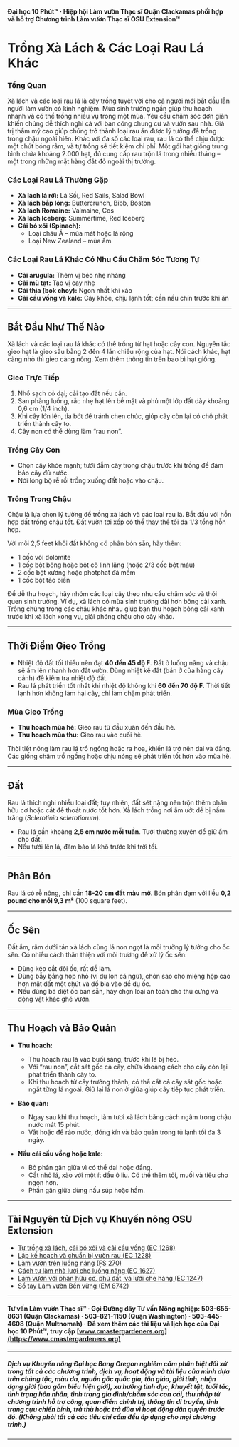 #### Đại học 10 Phút™ · Hiệp hội Làm vườn Thạc sĩ Quận Clackamas phối hợp và hỗ trợ Chương trình Làm vườn Thạc sĩ OSU Extension™

# Trồng Xà Lách & Các Loại Rau Lá Khác

### Tổng Quan

Xà lách và các loại rau lá là cây trồng tuyệt vời cho cả người mới bắt đầu lẫn người làm vườn có kinh nghiệm. Mùa sinh trưởng ngắn giúp thu hoạch nhanh và có thể trồng nhiều vụ trong một mùa. Yêu cầu chăm sóc đơn giản khiến chúng dễ thích nghi cả với ban công chung cư và vườn sau nhà. Giá trị thẩm mỹ cao giúp chúng trở thành loại rau ăn được lý tưởng để trồng trong chậu ngoài hiên. Khác với đa số các loại rau, rau lá có thể chịu được một chút bóng râm, và tự trồng sẽ tiết kiệm chi phí. Một gói hạt giống trung bình chứa khoảng 2.000 hạt, đủ cung cấp rau trộn lá trong nhiều tháng – một trong những mặt hàng đắt đỏ ngoài thị trường.

### Các Loại Rau Lá Thường Gặp

- **Xà lách lá rời:** Lá Sồi, Red Sails, Salad Bowl
- **Xà lách bắp lỏng:** Buttercrunch, Bibb, Boston
- **Xà lách Romaine:** Valmaine, Cos
- **Xà lách Iceberg:** Summertime, Red Iceberg
- **Cải bó xôi (Spinach):**
  - Loại châu Á – mùa mát hoặc lá rộng
  - Loại New Zealand – mùa ấm

### Các Loại Rau Lá Khác Có Nhu Cầu Chăm Sóc Tương Tự

- **Cải arugula:** Thêm vị béo nhẹ nhàng
- **Cải mù tạt:** Tạo vị cay nhẹ
- **Cải thìa (bok choy):** Ngon nhất khi xào
- **Cải cầu vồng và kale:** Cây khỏe, chịu lạnh tốt; cần nấu chín trước khi ăn

---

## Bắt Đầu Như Thế Nào

Xà lách và các loại rau lá khác có thể trồng từ hạt hoặc cây con. Nguyên tắc gieo hạt là gieo sâu bằng 2 đến 4 lần chiều rộng của hạt. Nói cách khác, hạt càng nhỏ thì gieo càng nông. Xem thêm thông tin trên bao bì hạt giống.

### Gieo Trực Tiếp

1. Nhổ sạch cỏ dại; cải tạo đất nếu cần.
2. San phẳng luống, rắc nhẹ hạt lên bề mặt và phủ một lớp đất dày khoảng 0,6 cm (1/4 inch).
3. Khi cây lớn lên, tỉa bớt để tránh chen chúc, giúp cây còn lại có chỗ phát triển thành cây to.
4. Cây non có thể dùng làm “rau non”.

### Trồng Cây Con

- Chọn cây khỏe mạnh; tưới đẫm cây trong chậu trước khi trồng để đảm bảo cây đủ nước.
- Nới lỏng bộ rễ rồi trồng xuống đất hoặc vào chậu.

### Trồng Trong Chậu

Chậu là lựa chọn lý tưởng để trồng xà lách và các loại rau lá. Bắt đầu với hỗn hợp đất trồng chậu tốt. Đất vườn tơi xốp có thể thay thế tối đa 1/3 tổng hỗn hợp.

Với mỗi 2,5 feet khối đất không có phân bón sẵn, hãy thêm:

- 1 cốc vôi dolomite
- 1 cốc bột bông hoặc bột cỏ linh lăng (hoặc 2/3 cốc bột máu)
- 2 cốc bột xương hoặc photphat đá mềm
- 1 cốc bột tảo biển

Để dễ thu hoạch, hãy nhóm các loại cây theo nhu cầu chăm sóc và thói quen sinh trưởng. Ví dụ, xà lách có mùa sinh trưởng dài hơn bông cải xanh. Trồng chúng trong các chậu khác nhau giúp bạn thu hoạch bông cải xanh trước khi xà lách xong vụ, giải phóng chậu cho cây khác.

---

## Thời Điểm Gieo Trồng

- Nhiệt độ đất tối thiểu nên đạt **40 đến 45 độ F**. Đất ở luống nâng và chậu sẽ ấm lên nhanh hơn đất vườn. Dùng nhiệt kế đất (bán ở cửa hàng cây cảnh) để kiểm tra nhiệt độ đất.
- Rau lá phát triển tốt nhất khi nhiệt độ không khí **60 đến 70 độ F**. Thời tiết lạnh hơn không làm hại cây, chỉ làm chậm phát triển.

### Mùa Gieo Trồng

- **Thu hoạch mùa hè:** Gieo rau từ đầu xuân đến đầu hè.
- **Thu hoạch mùa thu:** Gieo rau vào cuối hè.

Thời tiết nóng làm rau lá trổ ngồng hoặc ra hoa, khiến lá trở nên dai và đắng. Các giống chậm trổ ngồng hoặc chịu nóng sẽ phát triển tốt hơn vào mùa hè.

---

## Đất

Rau lá thích nghi nhiều loại đất; tuy nhiên, đất sét nặng nên trộn thêm phân hữu cơ hoặc cát để thoát nước tốt hơn. Xà lách trồng nơi ẩm ướt dễ bị nấm trắng (*Sclerotinia sclerotiorum*).

- Rau lá cần khoảng **2,5 cm nước mỗi tuần**. Tưới thường xuyên để giữ ẩm cho đất.
- Nếu tưới lên lá, đảm bảo lá khô trước khi trời tối.

---

## Phân Bón

Rau lá có rễ nông, chỉ cần **18-20 cm đất màu mỡ**. Bón phân đạm với liều **0,2 pound cho mỗi 9,3 m²** (100 square feet).

---

## Ốc Sên

Đất ẩm, râm dưới tán xà lách cùng lá non ngọt là môi trường lý tưởng cho ốc sên. Có nhiều cách thân thiện với môi trường để xử lý ốc sên:

- Dùng kéo cắt đôi ốc, rất dễ làm.
- Dùng bẫy bằng hộp nhỏ (ví dụ lon cá ngừ), chôn sao cho miệng hộp cao hơn mặt đất một chút và đổ bia vào để dụ ốc.
- Nếu dùng bả diệt ốc bán sẵn, hãy chọn loại an toàn cho thú cưng và động vật khác ghé vườn.

---

## Thu Hoạch và Bảo Quản

- **Thu hoạch:**
  - Thu hoạch rau lá vào buổi sáng, trước khi lá bị héo.
  - Với “rau non”, cắt sát gốc cả cây, chừa khoảng cách cho cây còn lại phát triển thành cây to.
  - Khi thu hoạch từ cây trưởng thành, có thể cắt cả cây sát gốc hoặc ngắt từng lá ngoài. Giữ lại lá non ở giữa giúp cây tiếp tục phát triển.

- **Bảo quản:**
  - Ngay sau khi thu hoạch, làm tươi xà lách bằng cách ngâm trong chậu nước mát 15 phút.
  - Vắt hoặc để ráo nước, đóng kín và bảo quản trong tủ lạnh tối đa 3 ngày.

- **Nấu cải cầu vồng hoặc kale:**
  - Bỏ phần gân giữa vì có thể dai hoặc đắng.
  - Cắt nhỏ lá, xào với một ít dầu ô liu. Có thể thêm tỏi, muối và tiêu cho ngon hơn.
  - Phần gân giữa dùng nấu súp hoặc hầm.

---

## Tài Nguyên từ Dịch vụ Khuyến nông OSU Extension

- [Tự trồng xà lách, cải bó xôi và cải cầu vồng (EC 1268)](https://catalog.extension.oregonstate.edu/)
- [Lập kế hoạch và chuẩn bị vườn rau (EC 1228)](https://catalog.extension.oregonstate.edu/)
- [Làm vườn trên luống nâng (FS 270)](https://catalog.extension.oregonstate.edu/)
- [Cách tự làm nhà lưới cho luống nâng (EC 1627)](https://catalog.extension.oregonstate.edu/)
- [Làm vườn với phân hữu cơ, phủ đất, và lưới che hàng (EC 1247)](https://catalog.extension.oregonstate.edu/)
- [Sổ tay Làm vườn Bền vững (EM 8742)](https://catalog.extension.oregonstate.edu/)

---

#### Tư vấn Làm vườn Thạc sĩ™ · Gọi Đường dây Tư vấn Nông nghiệp: 503-655-8631 (Quận Clackamas) · 503-821-1150 (Quận Washington) · 503-445-4608 (Quận Multnomah) · Để xem thêm các tài liệu và lịch học của Đại học 10 Phút™, truy cập [www.cmastergardeners.org](https://www.cmastergardeners.org)

---

##### Dịch vụ Khuyến nông Đại học Bang Oregon nghiêm cấm phân biệt đối xử trong tất cả các chương trình, dịch vụ, hoạt động và tài liệu của mình dựa trên chủng tộc, màu da, nguồn gốc quốc gia, tôn giáo, giới tính, nhận dạng giới (bao gồm biểu hiện giới), xu hướng tình dục, khuyết tật, tuổi tác, tình trạng hôn nhân, tình trạng gia đình/chăm sóc con cái, thu nhập từ chương trình hỗ trợ công, quan điểm chính trị, thông tin di truyền, tình trạng cựu chiến binh, trả thù hoặc trả đũa vì hoạt động dân quyền trước đó. (Không phải tất cả các tiêu chí cấm đều áp dụng cho mọi chương trình.)
---